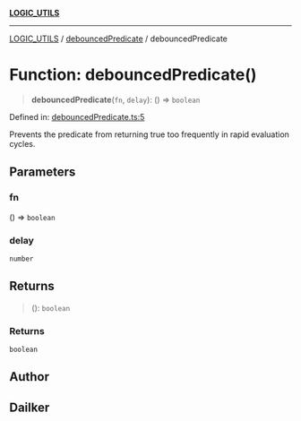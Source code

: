 [**LOGIC_UTILS**](../../README.md)

***

[LOGIC_UTILS](../../README.md) / [debouncedPredicate](../README.md) / debouncedPredicate

# Function: debouncedPredicate()

> **debouncedPredicate**(`fn`, `delay`): () => `boolean`

Defined in: [debouncedPredicate.ts:5](https://github.com/dailker/everyutil/blob/b3489bb6f319079994023a8bfde262e0cfc42fe7/src/logic/debouncedPredicate.ts#L5)

Prevents the predicate from returning true too frequently in rapid evaluation cycles.

## Parameters

### fn

() => `boolean`

### delay

`number`

## Returns

> (): `boolean`

### Returns

`boolean`

## Author

## Dailker
